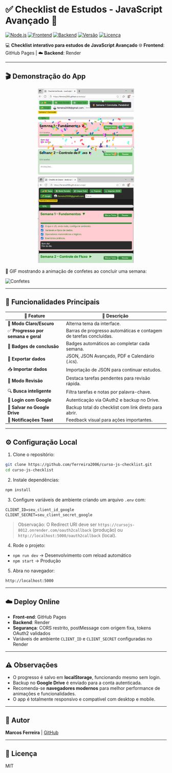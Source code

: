 # ✅ Checklist de Estudos - JavaScript Avançado 🚀

[![Node.js](https://img.shields.io/badge/Node.js-v18+-green?logo=node.js)](https://nodejs.org/)
[![Frontend](https://img.shields.io/badge/Frontend-GitHub%20Pages-blue?logo=github)](https://ferreira2006.github.io/curso-js-checklist)
[![Backend](https://img.shields.io/badge/Backend-Render-blue?logo=render)](https://cursojs-8012.onrender.com)
[![Versão](https://img.shields.io/badge/Versão-v5.1-orange)]()
[![Licença](https://img.shields.io/badge/License-MIT-yellow)](LICENSE)

💻 **Checklist interativo para estudos de JavaScript Avançado**
🌐 **Frontend**: GitHub Pages | ☁️ **Backend**: Render

---

## 🎬 Demonstração do App

<div align="center">
  <img src="assets/demo-light.png" alt="Modo Claro" width="300" />
  <img src="assets/demo-dark.png" alt="Modo Escuro" width="300" />
</div>

🎉 GIF mostrando a animação de confetes ao concluir uma semana:

![Confetes](assets/demo-confete.gif)

---

## 🌟 Funcionalidades Principais

| 🎯 Feature                         | 🔹 Descrição                                                      |
| ---------------------------------- | ----------------------------------------------------------------- |
| 🌙 **Modo Claro/Escuro**           | Alterna tema da interface.                                        |
| ✅ **Progresso por semana e geral** | Barras de progresso automáticas e contagem de tarefas concluídas. |
| 🏅 **Badges de conclusão**         | Badges automáticos ao completar cada semana.                      |
| 📄 **Exportar dados**              | JSON, JSON Avançado, PDF e Calendário (.ics).                     |
| 📥 **Importar dados**              | Importação de JSON para continuar estudos.                        |
| 📝 **Modo Revisão**                | Destaca tarefas pendentes para revisão rápida.                    |
| 🔍 **Busca inteligente**           | Filtra tarefas e notas por palavra-chave.                         |
| 🔑 **Login com Google**            | Autenticação via OAuth2 e backup no Drive.                        |
| 💾 **Salvar no Google Drive**      | Backup total do checklist com link direto para abrir.             |
| 🔔 **Notificações Toast**          | Feedback visual para ações importantes.                           |

---

## ⚙️ Configuração Local

1. Clone o repositório:

```bash
git clone https://github.com/ferreira2006/curso-js-checklist.git
cd curso-js-checklist
```

2. Instale dependências:

```bash
npm install
```

3. Configure variáveis de ambiente criando um arquivo `.env` com:

```
CLIENT_ID=seu_client_id_google
CLIENT_SECRET=seu_client_secret_google
```

> Observação: O Redirect URI deve ser `https://cursojs-8012.onrender.com/oauth2callback` (produção) ou `http://localhost:5000/oauth2callback` (local).

4. Rode o projeto:

* `npm run dev` → Desenvolvimento com reload automático
* `npm start` → Produção

5. Abra no navegador:

```
http://localhost:5000
```

---

## ☁️ Deploy Online

* **Front-end**: GitHub Pages
* **Backend**: Render
* **Segurança**: CORS restrito, postMessage com origem fixa, tokens OAuth2 validados
* Variáveis de ambiente `CLIENT_ID` e `CLIENT_SECRET` configuradas no Render

---

## ⚠️ Observações

* O progresso é salvo em **localStorage**, funcionando mesmo sem login.
* Backup no **Google Drive** é enviado para a conta autenticada.
* Recomenda-se **navegadores modernos** para melhor performance de animações e funcionalidades.
* O app é totalmente responsivo e compatível com desktop e mobile.

---

## 👤 Autor

**Marcos Ferreira** | [GitHub](https://github.com/ferreira2006)

---

## 📝 Licença

MIT
